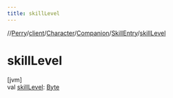 ```yaml
---
title: skillLevel
---
```

//[Perry](../../../../../index.html)/[client](../../../index.html)/[Character](../../index.html)/[Companion](../index.html)/[SkillEntry](index.html)/[skillLevel](skill-level.html)



# skillLevel



[jvm]\
val [skillLevel](skill-level.html): [Byte](https://kotlinlang.org/api/latest/jvm/stdlib/kotlin/-byte/index.html)




